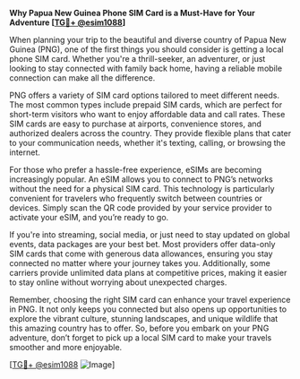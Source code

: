 **Why Papua New Guinea Phone SIM Card is a Must-Have for Your Adventure [[TG💪+ @esim1088](https://t.me/s/esim1088)]**

When planning your trip to the beautiful and diverse country of Papua New Guinea (PNG), one of the first things you should consider is getting a local phone SIM card. Whether you're a thrill-seeker, an adventurer, or just looking to stay connected with family back home, having a reliable mobile connection can make all the difference.

PNG offers a variety of SIM card options tailored to meet different needs. The most common types include prepaid SIM cards, which are perfect for short-term visitors who want to enjoy affordable data and call rates. These SIM cards are easy to purchase at airports, convenience stores, and authorized dealers across the country. They provide flexible plans that cater to your communication needs, whether it's texting, calling, or browsing the internet.

For those who prefer a hassle-free experience, eSIMs are becoming increasingly popular. An eSIM allows you to connect to PNG’s networks without the need for a physical SIM card. This technology is particularly convenient for travelers who frequently switch between countries or devices. Simply scan the QR code provided by your service provider to activate your eSIM, and you’re ready to go.

If you're into streaming, social media, or just need to stay updated on global events, data packages are your best bet. Most providers offer data-only SIM cards that come with generous data allowances, ensuring you stay connected no matter where your journey takes you. Additionally, some carriers provide unlimited data plans at competitive prices, making it easier to stay online without worrying about unexpected charges.

Remember, choosing the right SIM card can enhance your travel experience in PNG. It not only keeps you connected but also opens up opportunities to explore the vibrant culture, stunning landscapes, and unique wildlife that this amazing country has to offer. So, before you embark on your PNG adventure, don’t forget to pick up a local SIM card to make your travels smoother and more enjoyable.

[[TG💪+ @esim1088](https://t.me/s/esim1088) ![Image](https://i.postimg.cc/Y0z9fWf4/image.png)]